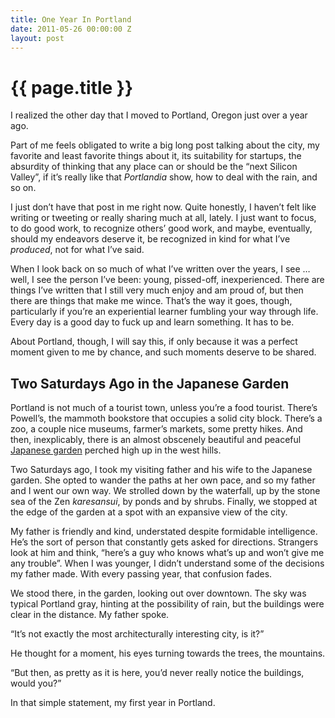 ```yaml
---
title: One Year In Portland
date: 2011-05-26 00:00:00 Z
layout: post
---
```


{{ page.title }}
================

I realized the other day that I moved to Portland, Oregon just over a year ago.

Part of me feels obligated to write a big long post talking about the city, my favorite and least favorite things about it, its suitability for startups, the absurdity of thinking that any place can or should be the “next Silicon Valley”, if it’s really like that *Portlandia* show, how to deal with the rain, and so on.

I just don’t have that post in me right now. Quite honestly, I haven’t felt like writing or tweeting or really sharing much at all, lately. I just want to focus, to do good work, to recognize others’ good work, and maybe, eventually, should my endeavors deserve it, be recognized in kind for what I’ve *produced*, not for what I’ve said.

When I look back on so much of what I’ve written over the years, I see … well, I see the person I’ve been: young, pissed-off, inexperienced. There are things I’ve written that I still very much enjoy and am proud of, but then there are things that make me wince. That’s the way it goes, though, particularly if you’re an experiential learner fumbling your way through life. Every day is a good day to fuck up and learn something. It has to be.

About Portland, though, I will say this, if only because it was a perfect moment given to me by chance, and such moments deserve to be shared.

Two Saturdays Ago in the Japanese Garden
----------------------------------------

Portland is not much of a tourist town, unless you’re a food tourist. There’s Powell’s, the mammoth bookstore that occupies a solid city block. There’s a zoo, a couple nice museums, farmer’s markets, some pretty hikes. And then, inexplicably, there is an almost obscenely beautiful and peaceful [Japanese garden](http://japanesegarden.com/) perched high up in the west hills.

Two Saturdays ago, I took my visiting father and his wife to the Japanese garden. She opted to wander the paths at her own pace, and so my father and I went our own way. We strolled down by the waterfall, up by the stone sea of the Zen *karesansui*, by ponds and by shrubs. Finally, we stopped at the edge of the garden at a spot with an expansive view of the city.

My father is friendly and kind, understated despite formidable intelligence. He’s the sort of person that constantly gets asked for directions. Strangers look at him and think, “here’s a guy who knows what’s up and won’t give me any trouble”. When I was younger, I didn’t understand some of the decisions my father made. With every passing year, that confusion fades.

We stood there, in the garden, looking out over downtown. The sky was typical Portland gray, hinting at the possibility of rain, but the buildings were clear in the distance. My father spoke.

“It’s not exactly the most architecturally interesting city, is it?”

He thought for a moment, his eyes turning towards the trees, the mountains.

“But then, as pretty as it is here, you’d never really notice the buildings, would you?”

In that simple statement, my first year in Portland.
